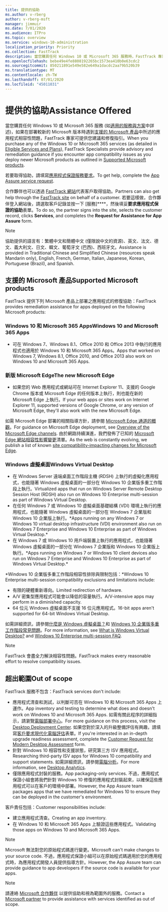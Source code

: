 ```yaml
---
title: 提供的協助
ms.author: v-rberg
author: v-rberg-msft
manager: jimmuir
ms.date: 7/01/2020
ms.audience: ITPro
ms.topic: overview
ms.service: windows-10-administration
localization_priority: Priority
ms.collection: FastTrack
description: 當您購買任何 Windows 10 或 Microsoft 365 服務時，FastTrack 專家會提供部署至 Windows 10 和 Microsoft 365 Apps 的建議和修復指引，並且讓您保持在最新狀態而不需額外成本 (具有合格訂用帳戶)。
ms.openlocfilehash: bebe49e4fe8808192265bc1573ea410b0e63cdc2
ms.sourcegitcommit: 850211891e549e582e649a1dacdc2aa79b520b39
ms.translationtype: MT
ms.contentlocale: zh-TW
ms.lasthandoff: 07/01/2020
ms.locfileid: "45011031"
---
```

# <a name="assistance-offered"></a><span data-ttu-id="6f8ff-103">提供的協助</span><span class="sxs-lookup"><span data-stu-id="6f8ff-103">Assistance Offered</span></span>  

<span data-ttu-id="6f8ff-104">當您購買任何 Windows 10 或 Microsoft 365 服務 (如[適用的服務與方案](M365-eligible-services-and-plans.md)中詳述)，如果在部署較新的 Microsoft 版本時遇到[支援的 Microsoft 產品](#supported-microsoft-products)中所述的應用程式相容性問題，FastTrack 專家可提供您建議和修復指引。</span><span class="sxs-lookup"><span data-stu-id="6f8ff-104">When you purchase any of the Windows 10 or Microsoft 365 services (as detailed in [Eligible Services and Plans](M365-eligible-services-and-plans.md)), FastTrack Specialists provide advisory and remediation guidance if you encounter app compatibility issues as you deploy newer Microsoft products as outlined in [Supported Microsoft products](#supported-microsoft-products).</span></span>

<span data-ttu-id="6f8ff-105">若要取得協助，請填寫[應用程式保證服務要求](https://go.microsoft.com/fwlink/?linkid=2022721)。</span><span class="sxs-lookup"><span data-stu-id="6f8ff-105">To get help, complete the [App Assure service request](https://go.microsoft.com/fwlink/?linkid=2022721).</span></span>

<span data-ttu-id="6f8ff-106">合作夥伴也可以透過 [FastTrack 網站](https://go.microsoft.com/fwlink/?linkid=780698)代表客戶取得協助。</span><span class="sxs-lookup"><span data-stu-id="6f8ff-106">Partners can also get help through the [FastTrack site](https://go.microsoft.com/fwlink/?linkid=780698) on behalf of a customer.</span></span> <span data-ttu-id="6f8ff-107">若要這樣做，合作夥伴登入網站後，請選取客戶記錄並按一下 [服務]\*\*\*\*，然後填妥**要求應用程式保證的協助**表單。</span><span class="sxs-lookup"><span data-stu-id="6f8ff-107">To do so, the partner signs into the site, selects the customer record, clicks **Services**, and completes the **Request for Assistance for App Assure** form.</span></span>

> [!NOTE]
> <span data-ttu-id="6f8ff-108">協助提供的語言有：繁體中文和簡體中文 (僅限說中文的資源)、英文、法文、德文、義大利文、日文、韓文、葡萄牙文 (巴西)、西班牙文。</span><span class="sxs-lookup"><span data-stu-id="6f8ff-108">Assistance is provided in Traditional Chinese and Simplified Chinese (resources speak Mandarin only), English, French, German, Italian, Japanese, Korean, Portuguese (Brazil), and Spanish.</span></span> 

## <a name="supported-microsoft-products"></a><span data-ttu-id="6f8ff-109">支援的 Microsoft 產品</span><span class="sxs-lookup"><span data-stu-id="6f8ff-109">Supported Microsoft products</span></span>

<span data-ttu-id="6f8ff-110">FastTrack 提供下列 Microsoft 產品上部署之應用程式的修復協助：</span><span class="sxs-lookup"><span data-stu-id="6f8ff-110">FastTrack provides remediation assistance for apps deployed on the following Microsoft products:</span></span>

### <a name="windows-10-and-microsoft-365-apps"></a><span data-ttu-id="6f8ff-111">Windows 10 和 Microsoft 365 Apps</span><span class="sxs-lookup"><span data-stu-id="6f8ff-111">Windows 10 and Microsoft 365 Apps</span></span>

- <span data-ttu-id="6f8ff-112">可在 Windows 7、Windows 8.1、Office 2010 和 Office 2013 中執行的應用程式也適用於 Windows 10 和 Microsoft 365 Apps。</span><span class="sxs-lookup"><span data-stu-id="6f8ff-112">Apps that worked on Windows 7, Windows 8.1, Office 2010, and Office 2013 also work on Windows 10 and Microsoft 365 Apps.</span></span>

### <a name="the-new-microsoft-edge"></a><span data-ttu-id="6f8ff-113">新版 Microsoft Edge</span><span class="sxs-lookup"><span data-stu-id="6f8ff-113">The new Microsoft Edge</span></span>

- <span data-ttu-id="6f8ff-114">如果您的 Web 應用程式或網站可在 Internet Explorer 11、支援的 Google Chrome 版本或 Microsoft Edge 的任何版本上執行，則也能在新的 Microsoft Edge 上執行。</span><span class="sxs-lookup"><span data-stu-id="6f8ff-114">If your web apps or sites work on Internet Explorer 11, supported versions of Google Chrome, or any version of Microsoft Edge, they'll also work with the new Microsoft Edge.</span></span>

<span data-ttu-id="6f8ff-115">如需 Microsoft Edge 部署的相關指導方針，請參閱 [Microsoft Edge 通道的概觀](https://docs.microsoft.com/DeployEdge/microsoft-edge-channels)。</span><span class="sxs-lookup"><span data-stu-id="6f8ff-115">For guidance on Microsoft Edge deployment, see [Overview of the Microsoft Edge channels](https://docs.microsoft.com/DeployEdge/microsoft-edge-channels).</span></span> <span data-ttu-id="6f8ff-116">由於網路持續演進，我們發佈了已知的 [Microsoft Edge 網站相容性影響變更](https://docs.microsoft.com/microsoft-edge/web-platform/site-impacting-changes)清單。</span><span class="sxs-lookup"><span data-stu-id="6f8ff-116">As the web is constantly evolving, we publish a list of known [site compatibility-impacting changes for Microsoft Edge](https://docs.microsoft.com/microsoft-edge/web-platform/site-impacting-changes).</span></span>

### <a name="windows-virtual-desktop"></a><span data-ttu-id="6f8ff-117">Windows 虛擬桌面</span><span class="sxs-lookup"><span data-stu-id="6f8ff-117">Windows Virtual Desktop</span></span>

- <span data-ttu-id="6f8ff-118">在 Windows Server 遠端桌面工作階段主機 (RDSH) 上執行的虛擬化應用程式，也能隨著 Windows 虛擬桌面的一部分在 Windows 10 企業版多重工作階段上執行。</span><span class="sxs-lookup"><span data-stu-id="6f8ff-118">Virtualized apps that run on Windows Server Remote Desktop Session Host (RDSH) also run on Windows 10 Enterprise multi-session as part of Windows Virtual Desktop.</span></span>
- <span data-ttu-id="6f8ff-119">在任何 Windows 7 或 Windows 10 虛擬桌面基礎結構 (VDI) 環境上執行的應用程式，也能隨著 Windows 虛擬桌面的一部分在 Windows 7 企業版和 Windows 10 企業版上執行。\*</span><span class="sxs-lookup"><span data-stu-id="6f8ff-119">Apps running on any Windows 7 or Windows 10 virtual desktop infrastructure (VDI) environment also run on Windows 7 Enterprise and Windows 10 Enterprise as part of Windows Virtual Desktop.\*</span></span>
- <span data-ttu-id="6f8ff-120">在 Windows 7 或 Windows 10 用戶端裝置上執行的應用程式，也能隨著 Windows 虛擬桌面的一部分在 Windows 7 企業版和 Windows 10 企業版上執行。\*</span><span class="sxs-lookup"><span data-stu-id="6f8ff-120">Apps running on Windows 7 or Windows 10 client devices also run on Windows 7 Enterprise and Windows 10 Enterprise as part of Windows Virtual Desktop.\*</span></span>

<span data-ttu-id="6f8ff-121">\*Windows 10 企業版多重工作階段相容性排除與限制包括：</span><span class="sxs-lookup"><span data-stu-id="6f8ff-121">\*Windows 10 Enterprise multi-session compatibility exclusions and limitations include:</span></span>
- <span data-ttu-id="6f8ff-122">有限的硬體重新導向。</span><span class="sxs-lookup"><span data-stu-id="6f8ff-122">Limited redirection of hardware.</span></span>
- <span data-ttu-id="6f8ff-123">A/V 密集型應用程式可能會以降低的容量執行。</span><span class="sxs-lookup"><span data-stu-id="6f8ff-123">A/V-intensive apps may perform in a diminished capacity.</span></span>
- <span data-ttu-id="6f8ff-124">64 位元 Windows 虛擬桌面不支援 16 位元應用程式。</span><span class="sxs-lookup"><span data-stu-id="6f8ff-124">16-bit apps aren't supported for 64-bit Windows Virtual Desktop.</span></span>

<span data-ttu-id="6f8ff-125">如需詳細資訊，請參閱[什麼是 Windows 虛擬桌面？](https://docs.microsoft.com/azure/virtual-desktop/overview)和 [Windows 10 企業版多重工作階段常見問題](https://docs.microsoft.com/azure/virtual-desktop/windows-10-multisession-faq)。</span><span class="sxs-lookup"><span data-stu-id="6f8ff-125">For more information, see [What is Windows Virtual Desktop?](https://docs.microsoft.com/azure/virtual-desktop/overview) and [Windows 10 Enterprise multi-session FAQ](https://docs.microsoft.com/azure/virtual-desktop/windows-10-multisession-faq).</span></span>

> [!NOTE]
> <span data-ttu-id="6f8ff-126">FastTrack 會盡全力解決相容性問題。</span><span class="sxs-lookup"><span data-stu-id="6f8ff-126">FastTrack makes every reasonable effort to resolve compatibility issues.</span></span> 

## <a name="out-of-scope"></a><span data-ttu-id="6f8ff-127">超出範圍</span><span class="sxs-lookup"><span data-stu-id="6f8ff-127">Out of scope</span></span>

<span data-ttu-id="6f8ff-128">FastTrack 服務不包含：</span><span class="sxs-lookup"><span data-stu-id="6f8ff-128">FastTrack services don't include:</span></span>
- <span data-ttu-id="6f8ff-129">應用程式清查和測試，以判斷可否在 Windows 10 和 Microsoft 365 Apps 上運作。</span><span class="sxs-lookup"><span data-stu-id="6f8ff-129">App inventory and testing to determine what does and doesn't work on Windows 10 and Microsoft 365 Apps.</span></span> <span data-ttu-id="6f8ff-130">如需有關此程序的詳細指示，請瀏覽[電腦部署中心](https://go.microsoft.com/fwlink/?linkid=2080140)。</span><span class="sxs-lookup"><span data-stu-id="6f8ff-130">For more guidance on this process, visit the [Desktop Deployment Center](https://go.microsoft.com/fwlink/?linkid=2080140).</span></span> <span data-ttu-id="6f8ff-131">如果您對於深入的升級整備評估有興趣，請填寫[客戶要求現代化電腦評估](https://go.microsoft.com/fwlink/?linkid=2053818)表單。</span><span class="sxs-lookup"><span data-stu-id="6f8ff-131">If you're interested in an in-depth upgrade readiness assessment, complete the [Customer Request for Modern Desktop Assessment](https://go.microsoft.com/fwlink/?linkid=2053818) form.</span></span>
- <span data-ttu-id="6f8ff-132">針對 Windows 10 相容性和支援狀態，研究第三方 ISV 應用程式。</span><span class="sxs-lookup"><span data-stu-id="6f8ff-132">Researching third-party ISV apps for Windows 10 compatibility and support statements.</span></span> <span data-ttu-id="6f8ff-133">如需詳細資訊，請參閱[電腦分析](https://docs.microsoft.com/sccm/desktop-analytics/overview)。</span><span class="sxs-lookup"><span data-stu-id="6f8ff-133">For more information, see [Desktop Analytics](https://docs.microsoft.com/sccm/desktop-analytics/overview).</span></span>
- <span data-ttu-id="6f8ff-134">僅限應用程式封裝的服務。</span><span class="sxs-lookup"><span data-stu-id="6f8ff-134">App packaging-only services.</span></span> <span data-ttu-id="6f8ff-135">不過，應用程式保證小組會將我們針對 Windows 10 修復的應用程式封裝起來，以確保這些應用程式可以在客戶的環境中部署。</span><span class="sxs-lookup"><span data-stu-id="6f8ff-135">However, the App Assure team packages apps that we have remediated for Windows 10 to ensure they can be deployed in the customer's environment.</span></span>

<span data-ttu-id="6f8ff-136">客戶責任包括：</span><span class="sxs-lookup"><span data-stu-id="6f8ff-136">Customer responsibilities include:</span></span>
- <span data-ttu-id="6f8ff-137">建立應用程式清查。</span><span class="sxs-lookup"><span data-stu-id="6f8ff-137">Creating an app inventory.</span></span>
- <span data-ttu-id="6f8ff-138">在 Windows 10 和 Microsoft 365 Apps 上驗證這些應用程式。</span><span class="sxs-lookup"><span data-stu-id="6f8ff-138">Validating those apps on Windows 10 and Microsoft 365 Apps.</span></span>

> [!NOTE]
> <span data-ttu-id="6f8ff-139">Microsoft 無法對您的原始程式碼進行變更。</span><span class="sxs-lookup"><span data-stu-id="6f8ff-139">Microsoft can't make changes to your source code.</span></span> <span data-ttu-id="6f8ff-140">不過，應用程式保證小組可以在原始程式碼適用於您的應用程式時，為應用程式開發人員提供指導方針。</span><span class="sxs-lookup"><span data-stu-id="6f8ff-140">However, the App Assure team can provide guidance to app developers if the source code is available for your apps.</span></span>

> [!NOTE]
> <span data-ttu-id="6f8ff-141">請連絡 [Microsoft 合作夥伴](https://go.microsoft.com/fwlink/?linkid=2080150) 以提供協助和視為範圍外的服務。</span><span class="sxs-lookup"><span data-stu-id="6f8ff-141">Contact a [Microsoft partner](https://go.microsoft.com/fwlink/?linkid=2080150) to provide assistance with services identified as out of scope.</span></span>


